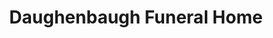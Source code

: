 ---
title: "Daughenbaugh Funeral Home"
url: /centre-hall/daughenbaugh-funeral-home/
shop: Bestattungen
---
